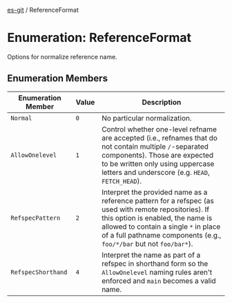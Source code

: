 [es-git](../globals.md) / ReferenceFormat

# Enumeration: ReferenceFormat

Options for normalize reference name.

## Enumeration Members

| Enumeration Member | Value | Description |
| ------ | ------ | ------ |
| <a id="normal"></a> `Normal` | `0` | No particular normalization. |
| <a id="allowonelevel"></a> `AllowOnelevel` | `1` | Control whether one-level refname are accepted (i.e., refnames that do not contain multiple `/`-separated components). Those are expected to be written only using uppercase letters and underscore (e.g. `HEAD`, `FETCH_HEAD`). |
| <a id="refspecpattern"></a> `RefspecPattern` | `2` | Interpret the provided name as a reference pattern for a refspec (as used with remote repositories). If this option is enabled, the name is allowed to contain a single `*` in place of a full pathname components (e.g., `foo/*/bar` but not `foo/bar*`). |
| <a id="refspecshorthand"></a> `RefspecShorthand` | `4` | Interpret the name as part of a refspec in shorthand form so the `AllowOnelevel` naming rules aren't enforced and `main` becomes a valid name. |
